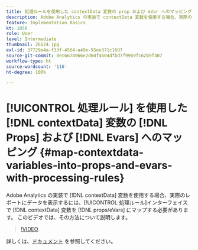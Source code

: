 ```yaml
---
title: 処理ルールを使用した contextData 変数の prop および eVar へのマッピング
description: Adobe Analytics の実装で contextData 変数を使用する場合、実際のレポートにデータを表示するには、contextData 変数を処理ルールインターフェイスで prop／eVar にマップする必要があります。 このビデオでは、その方法について説明します。
feature: Implementation Basics
kt: 1850
role: User
level: Intermediate
thumbnail: 26124.jpg
exl-id: 37729e4a-f33f-4564-a49e-95ee371c1687
source-git-commit: 8ec6674966e2d60f4604dfbd7f9969fc62b9f307
workflow-type: ht
source-wordcount: '116'
ht-degree: 100%

---
```


# [!UICONTROL 処理ルール] を使用した [!DNL contextData] 変数の [!DNL Props] および [!DNL Evars] へのマッピング {#map-contextdata-variables-into-props-and-evars-with-processing-rules}

Adobe Analytics の実装で [!DNL contextData] 変数を使用する場合、実際のレポートにデータを表示するには、[!UICONTROL 処理ルール]インターフェイスで [!DNL contextData] 変数を [!DNL props/eVars] にマップする必要があります。 このビデオでは、その方法について説明します。

>[!VIDEO](https://video.tv.adobe.com/v/26124/?quality=12)

詳しくは、[ドキュメント](https://experienceleague.adobe.com/docs/analytics/admin/admin-tools/processing-rules/processing-rules.html?lang=ja) を参照してください。
